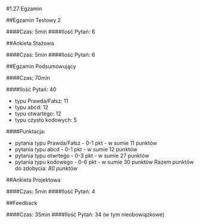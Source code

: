 #1.27 Egzamin

##Egzamin Testowy 2

####Czas: 5min
####Ilość Pytań: 6

##Ankieta Stażowa

####Czas: 5min
####Ilość Pytań: 6

##Egzamin Podsumowujący

####Czas: 70min

####Ilość Pytań: 40
  * typu Prawda/Fałsz: 11
  * typu abcd: 12
  * typu otwartego: 12
  * typu czysto kodowych: 5
  
####Punktacja:
  * pytania typu Prawda/Fałsz - 0-1 pkt - w sumie 11 punktów
  * pytania typu abcd - 0-1 pkt - w sumie 12 punktów
  * pytania typu otwrtego - 0-3 pkt - w sumie 27 punktów
  * pytania typu kodowego - 0-6 pkt - w sumie 30 punktów
Razem punktów do zdobycia: *80 punktów* 

##Ankieta Projektowa

####Czas: 5min
####Ilość Pytań: 4

##Feedback

####Czas: 35min
####Ilość Pytań: 34 (w tym nieobowiązkowe)

